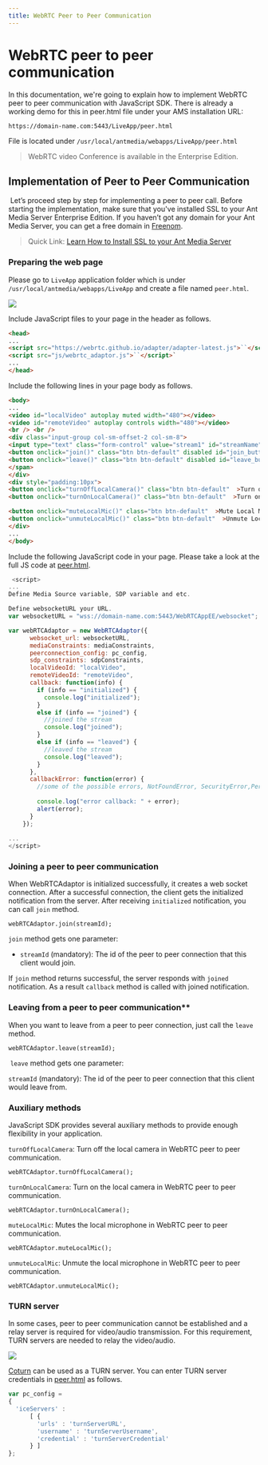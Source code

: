 ```yaml
---
title: WebRTC Peer to Peer Communication
---
```

# WebRTC peer to peer communication

In this documentation, we're going to explain how to implement WebRTC peer to peer communication with JavaScript SDK. There is already a working demo for this in peer.html file under your AMS installation URL:

    https://domain-name.com:5443/LiveApp/peer.html

File is located under ```/usr/local/antmedia/webapps/LiveApp/peer.html```

> WebRTC video Conference is available in the Enterprise Edition.

## Implementation of Peer to Peer Communication

 Let’s proceed step by step for implementing a peer to peer call. Before starting the implementation, make sure that you've installed SSL to your Ant Media Server Enterprise Edition. If you haven’t got any domain for your Ant Media Server, you can get a free domain in [Freenom](https://www.freenom.com/).

> Quick Link: [Learn How to Install SSL to your Ant Media Server](/guides/installing-on-linux/setting-up-ssl/)

### Preparing the web page

Please go to ```LiveApp``` application folder which is under ```/usr/local/antmedia/webapps/LiveApp``` and create a file named ```peer.html```.

![](@site/static/img/image-1645111368769.png)

Include JavaScript files to your page in the header as follows.

```html
<head>
...
<script src="https://webrtc.github.io/adapter/adapter-latest.js">``</script>`
<script src="js/webrtc_adaptor.js">``</script>`
...
</head>
```

Include the following lines in your page body as follows.

```html
<body>
...
<video id="localVideo" autoplay muted width="480"></video>
<video id="remoteVideo" autoplay controls width="480"></video>
<br /> <br />
<div class="input-group col-sm-offset-2 col-sm-8">
<input type="text" class="form-control" value="stream1" id="streamName" placeholder="Type stream name"> <span class="input-group-btn">
<button onclick="join()" class="btn btn-default" disabled id="join_button">Join</button>
<button onclick="leave()" class="btn btn-default" disabled id="leave_button">Leave</button>
</span>
</div>
<div style="padding:10px">
<button onclick="turnOffLocalCamera()" class="btn btn-default"  >Turn off Camera</button>
<button onclick="turnOnLocalCamera()" class="btn btn-default"  >Turn on Camera</button>

<button onclick="muteLocalMic()" class="btn btn-default"  >Mute Local Mic</button>
<button onclick="unmuteLocalMic()" class="btn btn-default"  >Unmute Local Mic</button>
</div>
...
</body>
```

Include the following JavaScript code in your page. Please take a look at the full JS code at [peer.html](https://github.com/ant-media/StreamApp/blob/master/src/main/webapp/peer.html).

```js
 <script>
...
Define Media Source variable, SDP variable and etc.

Define websocketURL your URL.
var websocketURL = "wss://domain-name.com:5443/WebRTCAppEE/websocket";

var webRTCAdaptor = new WebRTCAdaptor({
      websocket_url: websocketURL,
      mediaConstraints: mediaConstraints,
      peerconnection_config: pc_config,
      sdp_constraints: sdpConstraints,
      localVideoId: "localVideo",
      remoteVideoId: "remoteVideo",
      callback: function(info) {
        if (info == "initialized") {
          console.log("initialized");
        }
        else if (info == "joined") {
          //joined the stream
          console.log("joined");
        }
        else if (info == "leaved") {
          //leaved the stream
          console.log("leaved");
        }
      },
      callbackError: function(error) {
        //some of the possible errors, NotFoundError, SecurityError,PermissionDeniedError
        
        console.log("error callback: " + error);
        alert(error);
      }
    });
  
...
</script>
```

### Joining a peer to peer communication

When WebRTCAdaptor is initialized successfully, it creates a web socket connection. After a successful connection, the client gets the initialized notification from the server. After receiving ```initialized``` notification, you can call ```join``` method.

    webRTCAdaptor.join(streamId);

```join``` method gets one parameter:

*   ```streamId``` (mandatory): The id of the peer to peer connection that this client would join.

If ```join``` method returns successful, the server responds with ```joined``` notification. As a result ```callback``` method is called with joined notification.

### Leaving from a peer to peer communication**

When you want to leave from a peer to peer connection, just call the ```leave``` method.

    webRTCAdaptor.leave(streamId);

 ```leave``` method gets one parameter:

```streamId``` (mandatory): The id of the peer to peer connection that this client would leave from.

### Auxiliary methods

JavaScript SDK provides several auxiliary methods to provide enough flexibility in your application.

```turnOffLocalCamera```: Turn off the local camera in WebRTC peer to peer communication.

    webRTCAdaptor.turnOffLocalCamera();

```turnOnLocalCamera```: Turn on the local camera in WebRTC peer to peer communication.

    webRTCAdaptor.turnOnLocalCamera();

```muteLocalMic```: Mutes the local microphone in WebRTC peer to peer communication.

    webRTCAdaptor.muteLocalMic();

```unmuteLocalMic```: Unmute the local microphone in WebRTC peer to peer communication.

    webRTCAdaptor.unmuteLocalMic();

### TURN server

In some cases, peer to peer communication cannot be established and a relay server is required for video/audio transmission. For this requirement, TURN servers are needed to relay the video/audio.

![](@site/static/img/dataPathways.png)

[Coturn](https://github.com/coturn/coturn) can be used as a TURN server. You can enter TURN server credentials in [peer.html](https://github.com/ant-media/StreamApp/blob/master/src/main/webapp/peer.html) as follows.

```js
var pc_config =
{
  'iceServers' : 
      [ {
        'urls' : 'turnServerURL',
        'username' : 'turnServerUsername',
        'credential' : 'turnServerCredential'
      } ]
};
```
